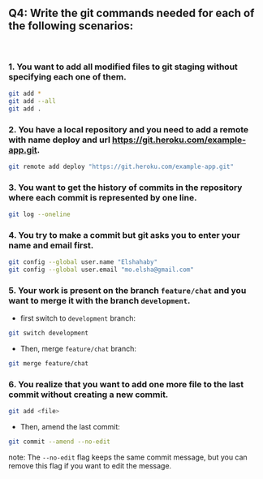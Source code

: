 ## Q4: Write the git commands needed for each of the following scenarios:

<br>

### 1. You want to add all modified files to git staging without specifying each one of them.

```bash
git add *
git add --all
git add .
```

### 2. You have a local repository and you need to add a remote with name deploy and url https://git.heroku.com/example-app.git.

```bash
git remote add deploy "https://git.heroku.com/example-app.git"
```

### 3. You want to get the history of commits in the repository where each commit is represented by one line.

```bash
git log --oneline
```

### 4. You try to make a commit but git asks you to enter your name and email first.
```bash
git config --global user.name "Elshahaby"
git config --global user.email "mo.elsha@gmail.com"
```

### 5. Your work is present on the branch `feature/chat` and you want to merge it with the branch `development`.

- first switch to `development` branch:
```bash
git switch development
```
- Then, merge `feature/chat` branch:
```bash
git merge feature/chat
```

### 6. You realize that you want to add one more file to the last commit without creating a new commit.
```bash
git add <file>
```
- Then, amend the last commit:  
```bash
git commit --amend --no-edit
```
note: The `--no-edit` flag keeps the same commit message, but you can remove this flag if you want to edit the message.